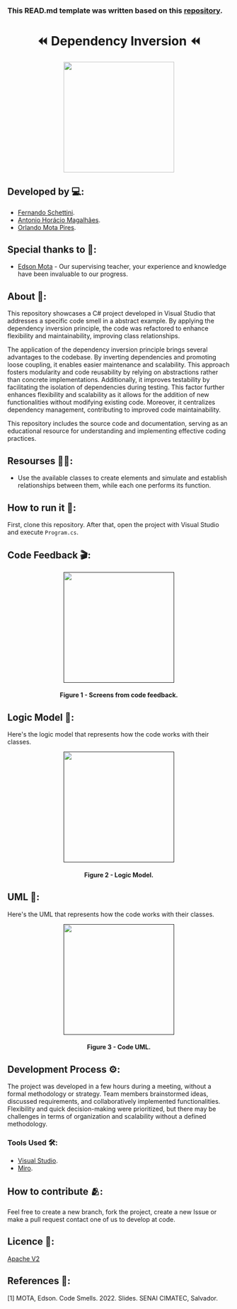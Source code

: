 ### This READ.md template was written based on this [repository](https://github.com/FernandoSchett/github_readme_template).

<h1 align="center">⏪ Dependency Inversion ⏪</h1>

<div align="center">
	<a href="link_for_webite">
	<img height = "250em" src = "https://github.com/orlandomotapires/dependecy_inversion/assets/80331486/598b844a-5db1-4ea9-9283-94c8c8ec015e" />
    </a>
</div>

## Developed by 💻:

- [Fernando Schettini](https://github.com/FernandoSchett).
- [Antonio Horácio Magalhães](https://github.com/AntonioHoracio77).
- [Orlando Mota Pires](https://github.com/orlandomotapires).

## Special thanks to 🥰:

- [Edson Mota](https://github.com/edsonmottac) - Our supervising teacher, your experience and knowledge have been invaluable to our progress.

## About 🤔: 

This repository showcases a C# project developed in Visual Studio that addresses a specific code smell in a abstract example. By applying the dependency inversion principle, the code was refactored to enhance flexibility and maintainability, improving class relationships.

The application of the dependency inversion principle brings several advantages to the codebase. By inverting dependencies and promoting loose coupling, it enables easier maintenance and scalability. This approach fosters modularity and code reusability by relying on abstractions rather than concrete implementations. Additionally, it improves testability by facilitating the isolation of dependencies during testing. This factor further enhances flexibility and scalability as it allows for the addition of new functionalities without modifying existing code. Moreover, it centralizes dependency management, contributing to improved code maintainability.

This repository includes the source code and documentation, serving as an educational resource for understanding and implementing effective coding practices.

## Resourses 🧑‍🔬:

- Use the available classes to create elements and simulate and establish relationships between them, while each one performs its function.

## How to run it 🏃:

First, clone this repository. After that, open the project with Visual Studio and execute ```Program.cs```.

## Code Feedback 🎬:

<div align="center">
	<a href="">
	<img height = "250em" src = "https://github.com/orlandomotapires/dependecy_inversion/assets/80331486/703e7667-0574-4aea-8a1a-858da0b0ba20" />
    </a>
</div>
<h4 align="center">Figure 1 - Screens from code feedback.</h4>

## Logic Model 🧮:

Here's the logic model that represents how the code works with their classes.

<div align="center">
	<a href="">
	<img height = "250em" src = "https://github.com/orlandomotapires/dependecy_inversion/assets/80331486/435c5143-b5d7-49cf-b0e7-e1257712569b" />
    </a>
</div>
<h4 align="center">Figure 2 - Logic Model.</h4>

## UML‍ 💬:

Here's the UML that represents how the code works with their classes.

<div align="center">
	<a href="">
	<img height = "250em" src = "https://github.com/orlandomotapires/dependecy_inversion/assets/80331486/ab0ef0dc-df03-40f2-b1ba-40109f278211" />
    </a>
</div>
<h4 align="center">Figure 3 - Code UML.</h4>

## Development Process ⚙️:

The project was developed in a few hours during a meeting, without a formal methodology or strategy. Team members brainstormed ideas, discussed requirements, and collaboratively implemented functionalities. Flexibility and quick decision-making were prioritized, but there may be challenges in terms of organization and scalability without a defined methodology.

### Tools Used 🛠️: 

- [Visual Studio](https://visualstudio.microsoft.com/pt-br/).
- [Miro](https://miro.com/). 

## How to contribute 🫂:

Feel free to create a new branch, fork the project, create a new Issue or make a pull request contact one of us to develop at code.

## Licence 📜:

[Apache V2](https://choosealicense.com/licenses/apache-2.0/)

## References 📙:
	
[1] MOTA, Edson. Code Smells. 2022. Slides. SENAI CIMATEC, Salvador.
